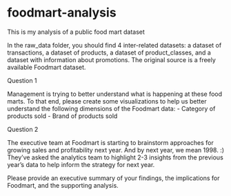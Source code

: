 # foodmart-analysis
This is my analysis of a public food mart dataset

In the raw_data folder, you should find 4 inter-related datasets: a dataset of transactions, a dataset of products, a dataset of product_classes, and a dataset with information about promotions. 
The original source is a freely available Foodmart dataset.

Question 1

Management is trying to better understand what is happening at these food marts. To that end, please create some visualizations to help us better understand the following dimensions of the Foodmart data: - Category of products sold - Brand of products sold

Question 2

The executive team at Foodmart is starting to brainstorm approaches for growing sales and profitability next year. And by next year, we mean 1998. :) They’ve asked the analytics team to highlight 2-3 insights from the previous year’s data to help inform the strategy for next year.

Please provide an executive summary of your findings, the implications for Foodmart, and the supporting analysis.
